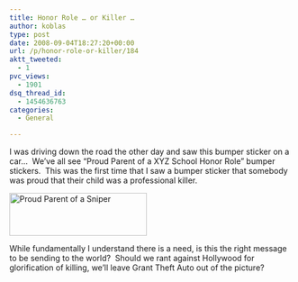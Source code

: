 ```yaml
---
title: Honor Role … or Killer …
author: koblas
type: post
date: 2008-09-04T18:27:20+00:00
url: /p/honor-role-or-killer/184
aktt_tweeted:
  - 1
pvc_views:
  - 1901
dsq_thread_id:
  - 1454636763
categories:
  - General

---
```

I was driving down the road the other day and saw this bumper sticker on a car&#8230;&nbsp; We&#8217;ve all see &#8220;Proud Parent of a XYZ School Honor Role&#8221; bumper stickers.&nbsp; This was the first time that I saw a bumper sticker that somebody was proud that their child was a professional killer.

<img height="76" alt="Proud Parent of a Sniper" src="/uploads/2008/09/179656767v5-350x350-front-thumb.jpg" width="244" border="0" />

While fundamentally I understand there is a need, is this the right message to be sending to the world?&nbsp; Should we rant against Hollywood for glorification of killing, we&#8217;ll leave Grant Theft Auto out of the picture?
